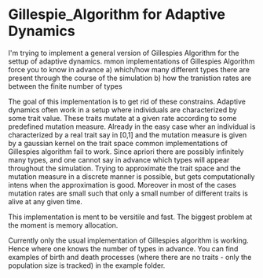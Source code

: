 # Gillespie_Algorithm for Adaptive Dynamics

I'm trying to implement a general version of Gillespies Algorithm for the settup of adaptive dynamics. 
mmon implementations of Gillespies Algorithm force you to know in advance 
  a) which/how many different types there are present through the course of the simulation
  b) how the tranistion rates are between the finite number of types
  
The goal of this implementation is to get rid of these constrains. Adaptive dynamics often work in a setup where individuals are
characterized by some trait value. These traits mutate at a given rate according to some predefined mutation measure. Already in the
easy case wher an individual is characterized by a real trait say in [0,1] and the mutation measure is given by a gaussian kernel on 
the trait space common implementations of Gillespies algorithm fail to work. Since apriori there are possibly infinitely many types,
and one cannot say in advance which types will appear throughout the simulation.
Trying to approximate the trait space and the mutation measure in a discrete manner is possible, but gets computationally intens when
the approximation is good. Moreover in most of the cases mutation rates are small such that only a small number of different traits
is alive at any given time.

This implementation is ment to be versitile and fast. The biggest problem at the moment is memory allocation.

Currently only the usual implementation of Gillespies algorithm is working. Hence where one knows the number of types in advance.
You can find examples of birth and death processes (where there are no traits - only the population size is tracked) in the example folder.
